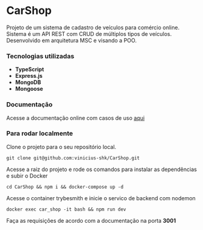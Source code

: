 # CarShop

Projeto de um sistema de cadastro de veículos para comércio online. Sistema é um API REST com CRUD de múltiplos tipos de veículos. Desenvolvido em arquitetura MSC e visando a POO.

### Tecnologias utilizadas

- **TypeScript**
- **Express.js**
- **MongoDB**
- **Mongoose**

### Documentação

Acesse a documentação online com casos de uso [aqui](https://documenter.getpostman.com/view/25780292/2s935snMZ1)

### Para rodar localmente


Clone o projeto para o seu repositório local.
```
git clone git@github.com:vinicius-shk/CarShop.git
```
Acesse a raiz do projeto e rode os comandos para instalar as dependências e subir o Docker

```
cd CarShop && npm i && docker-compose up -d
```

Acesse o container trybesmith e inicie o servico de backend com nodemon

```
docker exec car_shop -it bash && npm run dev
```

Faça as requisições de acordo com a documentação na porta **3001**
